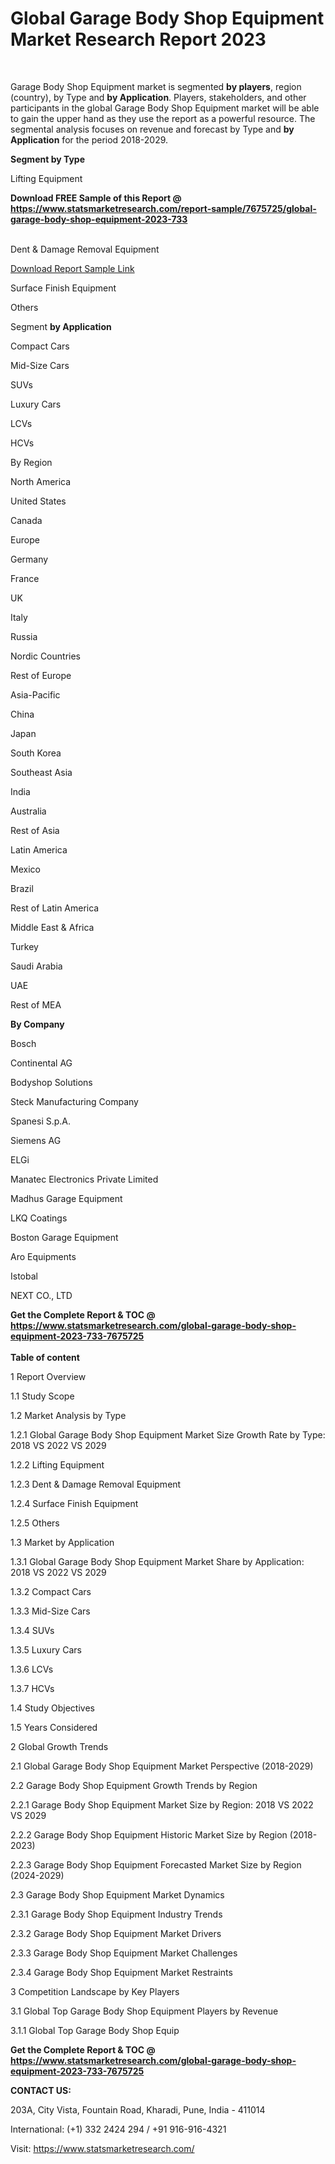 <h1>Global Garage Body Shop Equipment Market Research Report 2023</h1><br/><p>Garage Body Shop Equipment market is segmented <strong>by players</strong>, region (country), by Type and <strong>by Application</strong>. Players, stakeholders, and other participants in the global Garage Body Shop Equipment market will be able to gain the upper hand as they use the report as a powerful resource. The segmental analysis focuses on revenue and forecast by Type and <strong>by Application</strong> for the period 2018-2029.</p><p><strong>Segment by Type</strong></p><p>Lifting Equipment</p><div><b>Download FREE Sample of this Report @ <a href="https://www.statsmarketresearch.com/download-free-sample/7675725/global-garage-body-shop-equipment-2023-733">https://www.statsmarketresearch.com/report-sample/7675725/global-garage-body-shop-equipment-2023-733</a></b></div><br><p>Dent & Damage Removal Equipment</p><p><a href="https://www.statsmarketresearch.com/download-free-sample/7675725/global-garage-body-shop-equipment-2023-733">Download Report Sample Link</a></p><p>Surface Finish Equipment</p><p>Others</p><p>Segment <strong>by Application</strong></p><p>Compact Cars</p><p>Mid-Size Cars</p><p>SUVs</p><p>Luxury Cars</p><p>LCVs</p><p>HCVs</p><p>By Region</p><p>North America</p><p>United States</p><p>Canada</p><p>Europe</p><p>Germany</p><p>France</p><p>UK</p><p>Italy</p><p>Russia</p><p>Nordic Countries</p><p>Rest of Europe</p><p>Asia-Pacific</p><p>China</p><p>Japan</p><p>South Korea</p><p>Southeast Asia</p><p>India</p><p>Australia</p><p>Rest of Asia</p><p>Latin America</p><p>Mexico</p><p>Brazil</p><p>Rest of Latin America</p><p>Middle East & Africa</p><p>Turkey</p><p>Saudi Arabia</p><p>UAE</p><p>Rest of MEA</p><p><strong>By Company</strong></p><p>Bosch</p><p>Continental AG</p><p>Bodyshop Solutions</p><p>Steck Manufacturing Company</p><p>Spanesi S.p.A.</p><p>Siemens AG</p><p>ELGi</p><p>Manatec Electronics Private Limited</p><p>Madhus Garage Equipment</p><p>LKQ Coatings</p><p>Boston Garage Equipment</p><p>Aro Equipments</p><p>Istobal</p><p>NEXT CO., LTD</p><div><b>Get the Complete Report & TOC @ <a href="https://www.statsmarketresearch.com/global-garage-body-shop-equipment-2023-733-7675725">https://www.statsmarketresearch.com/global-garage-body-shop-equipment-2023-733-7675725</a></b></div><br><b>Table of content</b><p>1 Report Overview<br />
 
  1.1 Study Scope<br />
 
  1.2 Market Analysis by Type<br />
 
  1.2.1 Global Garage Body Shop Equipment Market Size Growth Rate by Type: 2018 VS 2022 VS 2029<br />
 
  1.2.2 Lifting Equipment<br />
 
  1.2.3 Dent & Damage Removal Equipment<br />
 
  1.2.4 Surface Finish Equipment<br />
 
  1.2.5 Others<br />
 
  1.3 Market by Application<br />
 
  1.3.1 Global Garage Body Shop Equipment Market Share by Application: 2018 VS 2022 VS 2029<br />
 
  1.3.2 Compact Cars<br />
 
  1.3.3 Mid-Size Cars<br />
 
  1.3.4 SUVs<br />
 
  1.3.5 Luxury Cars<br />
 
  1.3.6 LCVs<br />
 
  1.3.7 HCVs<br />
 
  1.4 Study Objectives<br />
 
  1.5 Years Considered<br />
 
 2 Global Growth Trends<br />
 
  2.1 Global Garage Body Shop Equipment Market Perspective (2018-2029)<br />
 
  2.2 Garage Body Shop Equipment Growth Trends by Region<br />
 
  2.2.1 Garage Body Shop Equipment Market Size by Region: 2018 VS 2022 VS 2029<br />
 
  2.2.2 Garage Body Shop Equipment Historic Market Size by Region (2018-2023)<br />
 
  2.2.3 Garage Body Shop Equipment Forecasted Market Size by Region (2024-2029)<br />
 
  2.3 Garage Body Shop Equipment Market Dynamics<br />
 
  2.3.1 Garage Body Shop Equipment Industry Trends<br />
 
  2.3.2 Garage Body Shop Equipment Market Drivers<br />
 
  2.3.3 Garage Body Shop Equipment Market Challenges<br />
 
  2.3.4 Garage Body Shop Equipment Market Restraints<br />
 
 3 Competition Landscape by Key Players<br />
 
  3.1 Global Top Garage Body Shop Equipment Players by Revenue<br />
 
  3.1.1 Global Top Garage Body Shop Equip<br><div><b>Get the Complete Report & TOC @ <a href="https://www.statsmarketresearch.com/global-garage-body-shop-equipment-2023-733-7675725">https://www.statsmarketresearch.com/global-garage-body-shop-equipment-2023-733-7675725</a></b></div></p>
 
 <b>CONTACT US:</b><br>
 
 203A, City Vista, Fountain Road, Kharadi, Pune, India - 411014 <br>
 
 International: (+1) 332 2424 294 / +91 916-916-4321<br>
 
 Visit: <a href="https://www.statsmarketresearch.com/">https://www.statsmarketresearch.com/</a>
 
 <br>
